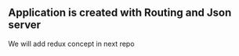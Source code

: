 <h2>Application is created with Routing and Json server</h2> 
<p>We will add redux concept in next repo</p>
